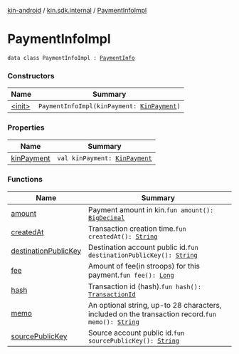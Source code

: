 [kin-android](../../index.md) / [kin.sdk.internal](../index.md) / [PaymentInfoImpl](./index.md)

# PaymentInfoImpl

`data class PaymentInfoImpl : `[`PaymentInfo`](../../kin.sdk/-payment-info/index.md)

### Constructors

| Name | Summary |
|---|---|
| [&lt;init&gt;](-init-.md) | `PaymentInfoImpl(kinPayment: `[`KinPayment`](../../org.kin.sdk.base.models/-kin-payment/index.md)`)` |

### Properties

| Name | Summary |
|---|---|
| [kinPayment](kin-payment.md) | `val kinPayment: `[`KinPayment`](../../org.kin.sdk.base.models/-kin-payment/index.md) |

### Functions

| Name | Summary |
|---|---|
| [amount](amount.md) | Payment amount in kin.`fun amount(): `[`BigDecimal`](https://docs.oracle.com/javase/6/docs/api/java/math/BigDecimal.html) |
| [createdAt](created-at.md) | Transaction creation time.`fun createdAt(): `[`String`](https://kotlinlang.org/api/latest/jvm/stdlib/kotlin/-string/index.html) |
| [destinationPublicKey](destination-public-key.md) | Destination account public id.`fun destinationPublicKey(): `[`String`](https://kotlinlang.org/api/latest/jvm/stdlib/kotlin/-string/index.html) |
| [fee](fee.md) | Amount of fee(in stroops) for this payment.`fun fee(): `[`Long`](https://kotlinlang.org/api/latest/jvm/stdlib/kotlin/-long/index.html) |
| [hash](hash.md) | Transaction id (hash).`fun hash(): `[`TransactionId`](../../kin.sdk/-transaction-id/index.md) |
| [memo](memo.md) | An optional string, up-to 28 characters, included on the transaction record.`fun memo(): `[`String`](https://kotlinlang.org/api/latest/jvm/stdlib/kotlin/-string/index.html) |
| [sourcePublicKey](source-public-key.md) | Source account public id.`fun sourcePublicKey(): `[`String`](https://kotlinlang.org/api/latest/jvm/stdlib/kotlin/-string/index.html) |
